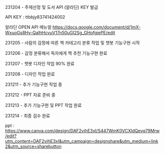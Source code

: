 231204 - 주제선정 및 도서 API (알라딘) KEY 발급

API KEY : ttbbjy83741424002

알라딘 OPEN API 메뉴얼
https://docs.google.com/document/d/1mX-WxuoGs8Hy-QalhHcvuV17n50uGI2Sg_GHofgiePE/edit

231205 - 사람의 감정에 따른 책 카테고리 분류 작업 및 챗봇 기능구현 시작

231206 - 감정 분류해서 독자에게 책 추천 기능구현 완료 

231207 - 챗봇 디자인 작업 90% 완료

231208 - 디자인 작업 완료 

231211 - 추가 기능구현 작업 중

231212 - PPT 자료 준비 중 

231213 - 추가 기능구현 및 PPT 작업 완료 

231214 - 최종 검수 완료

ppt : https://www.canva.com/design/DAF2vihE3xI/S447WmK0VCXIdQevq79Mrw/edit?utm_content=DAF2vihE3xI&utm_campaign=designshare&utm_medium=link2&utm_source=sharebutton
